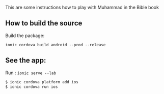 This are some instructions how to play with Muhammad in the Bible book

## How to build the source

Build the package:

`ionic cordova build android --prod --release`

## See the app:
Run : `ionic serve --lab`


```bash
$ ionic cordova platform add ios
$ ionic cordova run ios
```


